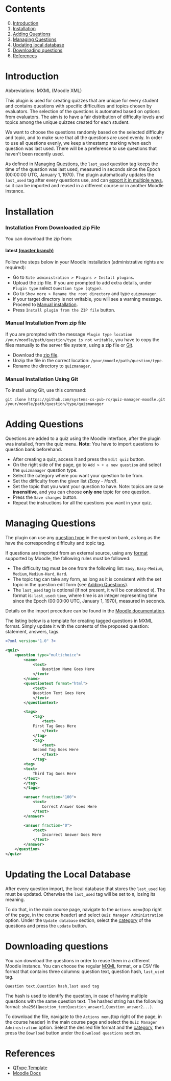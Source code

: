 # Contents

0. [Introduction](/README.md#introduction)
1. [Installation](/README.md#installation)
2. [Adding Questions](/README.md#adding-questions)
3. [Managing Questions](/README.md#managing-questions)
4. [Updating local database](/README.md#updating-local-database)
5. [Downloading questions](/README.md#downloading-questions)
6. [References](/README.md#references)

# Introduction

Abbreviations: MXML (Moodle XML)

This plugin is used for creating quizzes that are unique for every student and contains questions with specific difficulties and topics chosen by evaluators.
The selection of the questions is automated based on options from evaluators.
The aim is to have a fair distribution of difficulty levels and topics among the unique quizzes created for each student.

We want to choose the questions randomly based on the selected difficulty and topic, and to make sure that all the questions are used evenly.
In order to use all questions evenly, we keep a timestamp marking when each question was last used.
There will be a preference to use questions that haven't been recently used.

As defined in [Managing Questions](README.md#managing-questions), the `last_used` question tag keeps the time of the question was last used, measured in seconds since the Epoch (00:00:00 UTC, January 1, 1970).
The plugin automatically updates the `last_used` tag after every questions use, and can [export it in multiple ways](/README.md#downloading-questions), so it can be imported and reused in a different course or in another Moodle instance.

# Installation

### Installation From Downloaded zip File

You can download the zip from:
#### latest [(master branch)](https://github.com/systems-cs-pub-ro/quiz-manager-moodle/zipball/master)

Follow the steps below in your Moodle installation (administrative rights are required):

* Go to `Site administration > Plugins > Install plugins`.
* Upload the zip file.
  If you are prompted to add extra details, under `Plugin type` select `Question type (qtype)`.
* Go to `Show more > Rename the root directory` and type `quizmanager`.
* If your target directory is not writable, you will see a warning message.
  Proceed to [Manual installation](/README.md#manual-installation-from-zip-file).
* Press `Install plugin from the ZIP file` button.

### Manual Installation From zip file

If you are prompted with the message `Plugin type location /your/moodle/path/question/type is not writable`, you have to copy the files manually to the server file system, using a zip file or [Git](/README.md#manual-installation-using-git).

* Download the [zip file](https://github.com/systems-cs-pub-ro/quiz-manager-moodle/zipball/master).
* Unzip the file in the correct location: `/your/moodle/path/question/type`.
* Rename the directory to `quizmanager`.

### Manual Installation Using Git

To install using Git, use this command:

```
git clone https://github.com/systems-cs-pub-ro/quiz-manager-moodle.git /your/moodle/path/question/type/quizmanager
```

# Adding Questions

Questions are added to a quiz using the Moodle interface, after the plugin was installed, from the quiz menu.
**Note:** You have to import questions to question bank beforehand.

* After creating a quiz, access it and press the `Edit quiz` button.
* On the right side of the page, go to `Add > + a new question` and select the `quizmanager` question type.
* Select the category where you want your question to be from.
* Set the difficulty from the given list _(Easy - Hard)_.
* Set the topic that you want your question to have.
  Note: topics are case **insensitive**, and you can choose **only one** topic for one question.
* Press the `Save changes` button.
* Repeat the instructions for all the questions you want in your quiz.

# Managing Questions

The plugin can use any [question type](https://docs.moodle.org/311/en/Question_types) in the question bank, as long as the have the corresponding difficulty and topic tag.

If questions are imported from an external source, using any [format](https://docs.moodle.org/311/en/Import_questions#Question_import_formats) supported by Moodle, the following rules must be followed:
* The difficulty tag must be one from the following list: `Easy`, `Easy-Medium`, `Medium`, `Medium-Hard`, `Hard`.
* The topic tag can take any form, as long as it is consistent with the set topic in the question edit form (see [Adding Questions](/README.md/#adding-questions)).
* The `last_used` tag is optional (if not present, it will be considered `0`).
  The format is: `last_used:time`, where time is an integer representing time since the Epoch (00:00:00 UTC, January 1, 1970), measured in seconds.

Details on the import procedure can be found in the [Moodle documentation](https://docs.moodle.org/311/en/Moodle_XML_format).

The listing below is a template for creating tagged questions in MXML format.
Simply update it with the contents of the proposed question: statement, answers, tags.

```xml
<?xml version="1.0" ?>

<quiz>
    <question type="multichoice">
        <name>
            <text>
                Question Name Goes Here
            </text>
        </name>
        <questiontext format="html">
            <text>
		    Question Text Goes Here
            </text>
        </questiontext>

        <tags>
            <tag>
                <text>
			First Tag Goes Here
                </text>
            </tag>
            <tag>
                <text>
			Second Tag Goes Here
                </text>
            </tag>
	    <tag>
		<text>
			Third Tag Goes Here
		</text>
	    </tag>
        </tags>

        <answer fraction="100">
            <text>
                Correct Answer Goes Here
            </text>
        </answer>

        <answer fraction="0">
            <text>
                Incorrect Answer Goes Here
            </text>
        </answer>
    </question>
</quiz>
```

# Updating the Local Database

After every question import, the local database that stores the `last_used` tag must be updated.
Otherwise the `last_used` tag will be set to `0`, losing its meaning.

To do that, in the main course page, navigate to the `Actions menu`(top right of the page, in the course header) and select `Quiz Manager Administration` option.
Under the `Update database` section, select the [category](https://docs.moodle.org/311/en/Question_categories) of the questions and press the `update` button.

# Downloading questions

You can download the questions in order to reuse them in a different Moodle instance.
You can choose the regular [MXML](https://docs.moodle.org/310/en/Moodle_XML_format) format, or a CSV file format that contains three columns: question text, question hash, `last_used` tag.

`Question text,Question hash,last used tag`

The hash is used to identify the question, in case of having multiple questions with the same question text.
The hashed string has the following format: `sha256(Question_textQuestion_answer1,Question_answer2...)`.

To download the file, navigate to the `Actions menu`(top right of the page, in the course header) in the main course page and select the `Quiz Manager Administration` option.
Select the desired file format and the [category](https://docs.moodle.org/311/en/Question_categories), then press the `Download` button under the `Download questions` section.

# References

* [QType Template](https://github.com/marcusgreen/moodle-qtype_TEMPLATE/)
* [Moodle Docs](https://docs.moodle.org/dev/Question_types)

